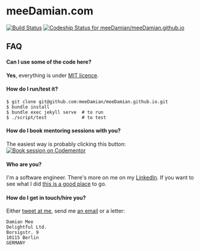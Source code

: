 # meeDamian.com

[![Build Status](https://travis-ci.org/meeDamian/meeDamian.github.io.svg)](https://travis-ci.org/meeDamian/meeDamian.github.io) [ ![Codeship Status for meeDamian/meeDamian.github.io](https://codeship.com/projects/d4c0eee0-7448-0132-b63a-2aca0eeadc1e/status?branch=master)](https://codeship.com/projects/55006)


## FAQ

#### Can I use some of the code here?

**Yes**, everything is under [MIT licence](LICENCE.md).


#### How do I run/test it?

    $ git clone git@github.com:meeDamian/meeDamian.github.io.git
    $ bundle install
    $ bundle exec jekyll serve  # to run
    $ ./script/test             # to test


#### How do I book mentoring sessions with you?

The easiest way is probably clicking this button:
 [![Book session on Codementor](https://cdn.codementor.io/badges/book_session_github.svg)](https://www.codementor.io/meedamian?utm_source=github&utm_medium=button&utm_term=meedamian&utm_campaign=github)


#### Who are you?

I'm a software engineer. There's more on me on my [LinkedIn](https://linkedin.com/in/meeDamian/en). If you want to see what I did [this is a good place](http://meedamian.com/projects) to go.

#### How do I get in touch/hire you?

Either [tweet at me](https://twitter.com/meeDamian), send me [an email](email:mee.damian@gmail.com) or a letter:

    Damian Mee
    Delightful Ltd.
    Borsigstr. 9
    10115 Berlin
    GERMANY
